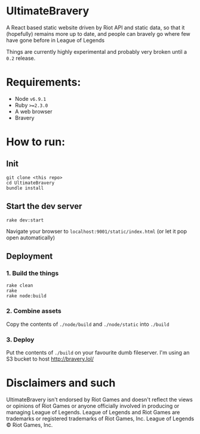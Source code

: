 # UltimateBravery
A React based static website driven by Riot API and static data, so that it (hopefully) remains more up to date, and people can bravely go where few have gone before in League of Legends

Things are currently highly experimental and probably very broken until a `0.2` release.

# Requirements:

* Node `v6.9.1`
* Ruby `>=2.3.0`
* A web browser
* Bravery

# How to run:

## Init

    git clone <this repo>
    cd UltimateBravery
    bundle install

## Start the dev server

    rake dev:start

Navigate your browser to `localhost:9001/static/index.html` (or let it pop open automatically)
    
## Deployment

### 1. Build the things

    rake clean
    rake 
    rake node:build
    
### 2. Combine assets
Copy the contents of `./node/build` and `./node/static` into `./build`

### 3. Deploy
Put the contents of `./build` on your favourite dumb fileserver. I'm using an S3 bucket to host http://bravery.lol/

# Disclaimers and such

UltimateBravery isn't endorsed by Riot Games and doesn't reflect the views or opinions of Riot Games or anyone officially involved in producing or managing League of Legends. League of Legends and Riot Games are trademarks or registered trademarks of Riot Games, Inc. League of Legends © Riot Games, Inc.
